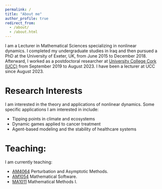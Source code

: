 ```yaml
---
permalink: /
title: "About me"
author_profile: true
redirect_from: 
  - /about/
  - /about.html
---
```

I am a Lecturer in Mathematical Sciences specializing in nonlinear dynamics. 
I completed my undergraduate studies in Iraq and then pursued a PhD at the University of Exeter, UK, from June 2015 to December 2018. 
Afterward, I worked as a postdoctoral researcher at [University College Cork (UCC)](https://www.ucc.ie/en/matsci/) from September 2019 to August 2023. 
I have been a lecturer at UCC since August 2023.

Research Interests
==================
I am interested in the theory and applications of nonlinear dynamics. Some specific applications I am interested in include:

* Tipping points in climate and ecosystems
* Dynamic games applied to cancer treatment
* Agent-based modeling and the stability of healthcare systems

Teaching:
=========

I am currently teaching:

* [AM4064](https://ucc-ie-public.courseleaf.com/modules/?details&srcdb=2023&code=AM4064) Perturbation and Asymptotic Methods.
* [AM1054](https://ucc-ie-public.courseleaf.com/modules/?details&srcdb=2023&code=AM1054) Mathematical Software.
* [MA1011](https://ucc-ie-public.courseleaf.com/modules/?details&srcdb=2023&code=MA1011) Mathematical Methods I.


